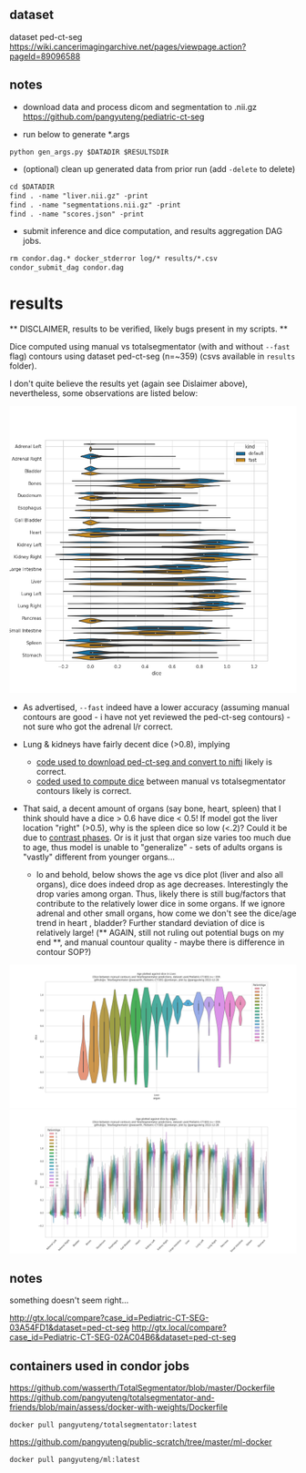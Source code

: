 

## dataset

dataset ped-ct-seg
https://wiki.cancerimagingarchive.net/pages/viewpage.action?pageId=89096588

## notes

+ download data and process dicom and segmentation to .nii.gz
https://github.com/pangyuteng/pediatric-ct-seg

+ run below to generate *.args
```
python gen_args.py $DATADIR $RESULTSDIR
```

+ (optional) clean up generated data from prior run (add `-delete` to delete)
```
cd $DATADIR
find . -name "liver.nii.gz" -print
find . -name "segmentations.nii.gz" -print
find . -name "scores.json" -print
```

+ submit inference and dice computation, and results aggregation DAG jobs.
```
rm condor.dag.* docker_stderror log/* results/*.csv
condor_submit_dag condor.dag
```

# results 

** DISCLAIMER, results to be verified, likely bugs present in my scripts. **

Dice computed using manual vs totalsegmentator (with and without `--fast` flag) contours using dataset ped-ct-seg (n=~359) (csvs available in `results` folder).

I don't quite believe the results yet (again see Dislaimer above), nevertheless, some observations are listed below:

![png](results/compare.png "png")

+ As advertised, `--fast` indeed have a lower accuracy (assuming manual contours are good - i have not yet reviewed the ped-ct-seg contours) - not sure who got the adrenal l/r correct.

+ Lung & kidneys have fairly decent dice (>0.8), implying
    + [code used to download ped-ct-seg and convert to nifti](https://github.com/pangyuteng/pediatric-ct-seg) likely is correct.
    + [coded used to compute dice](process.py) between manual vs totalsegmentator contours likely is correct.

+ That said, a decent amount of organs (say bone, heart, spleen) that I think should have a dice > 0.6 have dice < 0.5! If model got the liver location "right" (>0.5), why is the spleen dice so low (<.2)? Could it be due to [contrast phases](https://en.wikipedia.org/wiki/Contrast_CT). Or is it just that organ size varies too much due to age, thus  model is unable to "generalize" - sets of adults organs is "vastly" different from younger organs...

    + lo and behold, below shows the age vs dice plot (liver and also all organs), dice does indeed drop as age decreases.  Interestingly the drop varies among organ. Thus, likely there is still bug/factors that contribute to the relatively lower dice in some organs. If we ignore adrenal and other small organs, how come we don't see the dice/age trend in heart , bladder? Further standard deviation of dice is relatively large! (** AGAIN, still not ruling out potential bugs on my end **, and manual countour quality - maybe there is difference in contour SOP?)

![png](results/age-vs-dice-Liver.png "png")
![png](results/age-vs-dice-all.png "png")

## notes

something doesn't seem right...

http://gtx.local/compare?case_id=Pediatric-CT-SEG-03A54FD1&dataset=ped-ct-seg
http://gtx.local/compare?case_id=Pediatric-CT-SEG-02AC04B6&dataset=ped-ct-seg

## containers used in condor jobs

https://github.com/wasserth/TotalSegmentator/blob/master/Dockerfile
https://github.com/pangyuteng/totalsegmentator-and-friends/blob/main/assess/docker-with-weights/Dockerfile
``` # contains model weights as one layer
docker pull pangyuteng/totalsegmentator:latest
```

https://github.com/pangyuteng/public-scratch/tree/master/ml-docker
```
docker pull pangyuteng/ml:latest
```
